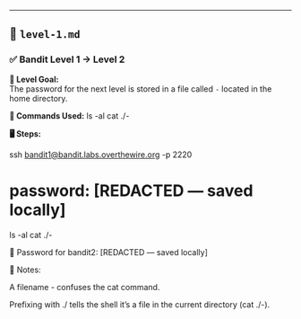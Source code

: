 
---

## 🔹 `level-1.md`

### ✅ Bandit Level 1 → Level 2

**🧠 Level Goal:**  
The password for the next level is stored in a file called `-` located in the home directory.

**🔧 Commands Used:**
ls -al
cat ./-


**🖥️ Steps:**

ssh bandit1@bandit.labs.overthewire.org -p 2220
# password: [REDACTED — saved locally]
ls -al
cat ./-

🔑 Password for bandit2:
[REDACTED — saved locally]

📌 Notes:

A filename - confuses the cat command.

Prefixing with ./ tells the shell it’s a file in the current directory (cat ./-).
